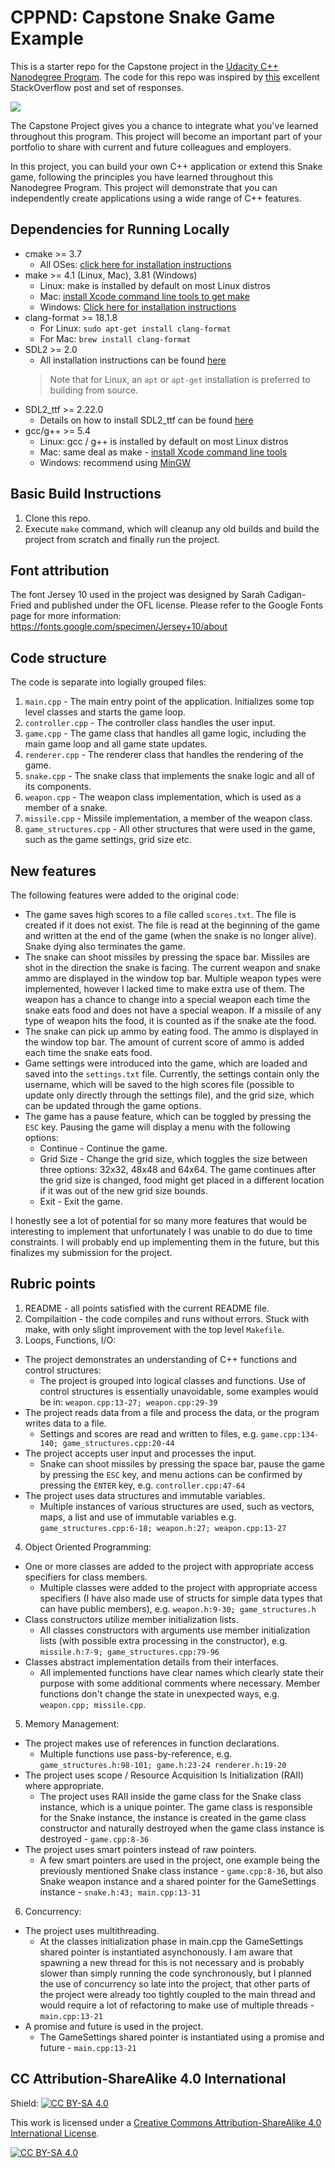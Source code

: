 # CPPND: Capstone Snake Game Example

This is a starter repo for the Capstone project in the [Udacity C++ Nanodegree Program](https://www.udacity.com/course/c-plus-plus-nanodegree--nd213). The code for this repo was inspired by [this](https://codereview.stackexchange.com/questions/212296/snake-game-in-c-with-sdl) excellent StackOverflow post and set of responses.

<img src="snake_game.gif"/>

The Capstone Project gives you a chance to integrate what you've learned throughout this program. This project will become an important part of your portfolio to share with current and future colleagues and employers.

In this project, you can build your own C++ application or extend this Snake game, following the principles you have learned throughout this Nanodegree Program. This project will demonstrate that you can independently create applications using a wide range of C++ features.

## Dependencies for Running Locally

* cmake >= 3.7
  * All OSes: [click here for installation instructions](https://cmake.org/install/)
* make >= 4.1 (Linux, Mac), 3.81 (Windows)
  * Linux: make is installed by default on most Linux distros
  * Mac: [install Xcode command line tools to get make](https://developer.apple.com/xcode/features/)
  * Windows: [Click here for installation instructions](http://gnuwin32.sourceforge.net/packages/make.htm)
* clang-format >= 18.1.8
  * For Linux: `sudo apt-get install clang-format`
  * For Mac: `brew install clang-format`
* SDL2 >= 2.0
  * All installation instructions can be found [here](https://wiki.libsdl.org/Installation)
  >Note that for Linux, an `apt` or `apt-get` installation is preferred to building from source.
* SDL2_ttf >= 2.22.0
  * Details on how to install SDL2_ttf can be found [here](https://wiki.libsdl.org/SDL2_ttf)
* gcc/g++ >= 5.4
  * Linux: gcc / g++ is installed by default on most Linux distros
  * Mac: same deal as make - [install Xcode command line tools](https://developer.apple.com/xcode/features/)
  * Windows: recommend using [MinGW](http://www.mingw.org/)

## Basic Build Instructions

1. Clone this repo.
2. Execute `make` command, which will cleanup any old builds and build the project from scratch and finally run the project.

## Font attribution

The font Jersey 10 used in the project was designed by Sarah Cadigan-Fried and published under the OFL license. Please refer to the Google Fonts page for more information: https://fonts.google.com/specimen/Jersey+10/about

## Code structure

The code is separate into logially grouped files:

1. `main.cpp` - The main entry point of the application. Initializes some top level classes and starts the game loop.
2. `controller.cpp` - The controller class handles the user input.
3. `game.cpp` - The game class that handles all game logic, including the main game loop and all game state updates.
4. `renderer.cpp` - The renderer class that handles the rendering of the game.
5. `snake.cpp` - The snake class that implements the snake logic and all of its components.
6. `weapon.cpp` - The weapon class implementation, which is used as a member of a snake.
7. `missile.cpp` - Missile implementation, a member of the weapon class.
8. `game_structures.cpp` - All other structures that were used in the game, such as the game settings, grid size etc.

## New features

The following features were added to the original code:

* The game saves high scores to a file called `scores.txt`. The file is created if it does not exist. The file is read at the beginning of the game and written at the end of the game (when the snake is no longer alive). Snake dying also terminates the game.
* The snake can shoot missiles by pressing the space bar. Missiles are shot in the direction the snake is facing. The current weapon and snake ammo are displayed in the window top bar. Multiple weapon types were implemented, however I lacked time to make extra use of them. The weapon has a chance to change into a special weapon each time the snake eats food and does not have a special weapon. If a missile of any type of weapon hits the food, it is counted as if the snake ate the food.
* The snake can pick up ammo by eating food. The ammo is displayed in the window top bar. The amount of current score of ammo is added each time the snake eats food.
* Game settings were introduced into the game, which are loaded and saved into the `settings.txt` file. Currently, the settings contain only the username, which will be saved to the high scores file (possible to update only directly through the settings file), and the grid size, which can be updated through the game options.
* The game has a pause feature, which can be toggled by pressing the `ESC` key. Pausing the game will display a menu with the following options:
  * Continue - Continue the game.
  * Grid Size - Change the grid size, which toggles the size between three options: 32x32, 48x48 and 64x64. The game continues after the grid size is changed, food might get placed in a different location if it was out of the new grid size bounds.
  * Exit - Exit the game.

I honestly see a lot of potential for so many more features that would be interesting to implement that unfortunately I was unable to do due to time constraints. I will probably end up implementing them in the future, but this finalizes my submission for the project.

## Rubric points

1. README - all points satisfied with the current README file.
2. Compilaition - the code compiles and runs without errors. Stuck with make, with only slight improvement with the top level `Makefile`.
3. Loops, Functions, I/O:

* The project demonstrates an understanding of C++ functions and control structures:
  * The project is grouped into logical classes and functions. Use of control structures is essentially unavoidable, some examples would be in: `weapon.cpp:13-27; weapon.cpp:29-39`
* The project reads data from a file and process the data, or the program writes data to a file.
  * Settings and scores are read and written to files, e.g. `game.cpp:134-140; game_structures.cpp:20-44`
* The project accepts user input and processes the input.
  * Snake can shoot missiles by pressing the space bar, pause the game by pressing the `ESC` key, and menu actions can be confirmed by pressing the `ENTER` key, e.g. `controller.cpp:47-64`
* The project uses data structures and immutable variables.
  * Multiple instances of various structures are used, such as vectors, maps, a list and use of immutable variables e.g. `game_structures.cpp:6-18; weapon.h:27; weapon.cpp:13-27`

4. Object Oriented Programming:

* One or more classes are added to the project with appropriate access specifiers for class members.
  * Multiple classes were added to the project with appropriate access specifiers (I have also made use of structs for simple data types that can have public members), e.g. `weapon.h:9-30; game_structures.h`
* Class constructors utilize member initialization lists.
  * All classes constructors with arguments use member initialization lists (with possible extra processing in the constructor), e.g. `missile.h:7-9; game_structures.cpp:79-96`
* Classes abstract implementation details from their interfaces.
  * All implemented functions have clear names which clearly state their purpose with some additional comments where necessary. Member functions don't change the state in unexpected ways, e.g. `weapon.cpp; missile.cpp`.

5. Memory Management:

* The project makes use of references in function declarations.
  * Multiple functions use pass-by-reference, e.g. `game_structures.h:98-101; game.h:23-24 renderer.h:19-20`
* The project uses scope / Resource Acquisition Is Initialization (RAII) where appropriate.
  * The project uses RAII inside the game class for the Snake class instance, which is a unique pointer. The game class is responsible for the Snake instance, the instance is created in the game class constructor and naturally destroyed when the game class instance is destroyed - `game.cpp:8-36`
* The project uses smart pointers instead of raw pointers.
  * A few smart pointers are used in the project, one example being the previously mentioned Snake class instance - `game.cpp:8-36`, but also Snake weapon instance and a shared pointer for the GameSettings instance - `snake.h:43; main.cpp:13-31`

6. Concurrency:

* The project uses multithreading.
  * At the classes initialization phase in main.cpp the GameSettings shared pointer is instantiated asynchonously. I am aware that spawning a new thread for this is not necessary and is probably slower than simply running the code synchronously, but I planned the use of concurrency so late into the project, that other parts of the project were already too tightly coupled to the main thread and would require a lot of refactoring to make use of multiple threads - `main.cpp:13-21`
* A promise and future is used in the project.
  * The GameSettings shared pointer is instantiated using a promise and future - `main.cpp:13-21`

## CC Attribution-ShareAlike 4.0 International

Shield: [![CC BY-SA 4.0][cc-by-sa-shield]][cc-by-sa]

This work is licensed under a
[Creative Commons Attribution-ShareAlike 4.0 International License][cc-by-sa].

[![CC BY-SA 4.0][cc-by-sa-image]][cc-by-sa]

[cc-by-sa]: http://creativecommons.org/licenses/by-sa/4.0/
[cc-by-sa-image]: https://licensebuttons.net/l/by-sa/4.0/88x31.png
[cc-by-sa-shield]: https://img.shields.io/badge/License-CC%20BY--SA%204.0-lightgrey.svg
